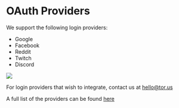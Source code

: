 # OAuth Providers

We support the following login providers:

* Google
* Facebook
* Reddit
* Twitch
* Discord

![](../../.gitbook/assets/screenshot-2020-01-02-at-4.58.56-pm.png)

For login providers that wish to integrate, contact us at hello@tor.us

A full list of the providers can be found [here](../../direct-auth/supported-authenticators-verifiers.md)

